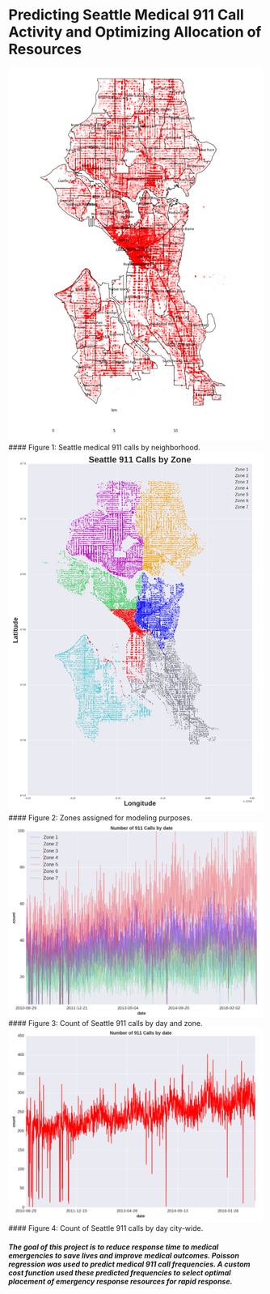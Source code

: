 # Predicting Seattle Medical 911 Call Activity and Optimizing Allocation of Resources

<img src="images/seattle_911_neighborhoods.png" width="600">
#### Figure 1: Seattle medical 911 calls by neighborhood.
<br>

<img src="images/seattle_911_zones2.png" width="600">
#### Figure 2: Zones assigned for modeling purposes.
<br>

<img src="images/count_by_day_zones.png" width="600">
#### Figure 3: Count of Seattle 911 calls by day and zone.
<br>

<img src="images/count_by_day.png" width="600">
#### Figure 4: Count of Seattle 911 calls by day city-wide.
<br>

##### The goal of this project is to reduce response time to medical emergencies to save lives and improve medical outcomes. Poisson regression was used to predict medical 911 call frequencies. A custom cost function used these predicted frequencies to select optimal placement of emergency response resources for rapid response.
